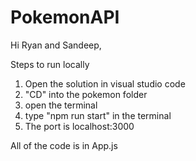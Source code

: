 # PokemonAPI

Hi Ryan and Sandeep,

Steps to run locally

1) Open the solution in visual studio code
2) "CD" into the pokemon folder
3) open the terminal
4) type "npm run start" in the terminal
5) The port is localhost:3000

All of the code is in App.js